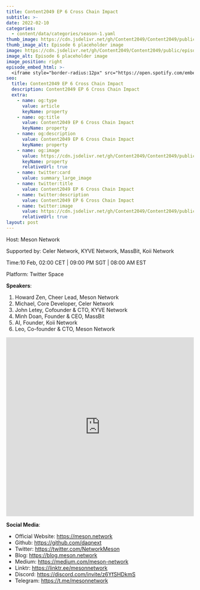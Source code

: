 ```yaml
---
title: Content2049 EP 6 Cross Chain Impact
subtitle: >-
date: 2022-02-10
categories:
  - content/data/categories/season-1.yaml
thumb_image: https://cdn.jsdelivr.net/gh/Content2049/Content2049/public/episodes/Content2049-EP-6-Cross-Chain-Impact.jpeg
thumb_image_alt: Episode 6 placeholder image
image: https://cdn.jsdelivr.net/gh/Content2049/Content2049/public/episodes/Content2049-EP-6-Cross-Chain-Impact.jpeg
image_alt: Episode 6 placeholder image
image_position: right
episode_embed_html: >-
  <iframe style="border-radius:12px" src="https://open.spotify.com/embed/episode/36BvXhQiYkoW0EoiNIZmZ9?utm_source=generator" width="100%" height="152" frameBorder="0" allowfullscreen="" allow="autoplay; clipboard-write; encrypted-media; fullscreen; picture-in-picture"></iframe>
seo:
  title: Content2049 EP 6 Cross Chain Impact
  description: Content2049 EP 6 Cross Chain Impact
  extra:
    - name: og:type
      value: article
      keyName: property
    - name: og:title
      value: Content2049 EP 6 Cross Chain Impact
      keyName: property
    - name: og:description
      value: Content2049 EP 6 Cross Chain Impact
      keyName: property
    - name: og:image
      value: https://cdn.jsdelivr.net/gh/Content2049/Content2049/public/episodes/Content2049-EP-6-Cross-Chain-Impact.jpeg
      keyName: property
      relativeUrl: true
    - name: twitter:card
      value: summary_large_image
    - name: twitter:title
      value: Content2049 EP 6 Cross Chain Impact
    - name: twitter:description
      value: Content2049 EP 6 Cross Chain Impact
    - name: twitter:image
      value: https://cdn.jsdelivr.net/gh/Content2049/Content2049/public/episodes/Content2049-EP-6-Cross-Chain-Impact.jpeg
      relativeUrl: true
layout: post
---
```


Host:  Meson Network

Supported by: Celer Network, KYVE Network, MassBit, Koii Network

Time:10 Feb, 02:00 CET | 09:00 PM SGT | 08:00 AM EST

Platform: Twitter Space

**Speakers**:

1. Howard Zen, Cheer Lead, Meson Network
2. Michael, Core Developer, Celer Network
3. John Letey, Cofounder & CTO, KYVE Network
4. Minh Doan, Founder & CEO, MassBit
5. AI, Founder, Koii Network  
6. Leo, Co-founder & CTO, Meson Network

<iframe width="100%" height="480" src="https://www.youtube.com/embed/wObnl437kds" title="YouTube video player" frameborder="0" allow="accelerometer; autoplay; clipboard-write; encrypted-media; gyroscope; picture-in-picture" allowfullscreen></iframe>

**Social Media**:

- Official Website: https://meson.network
- Github: https://github.com/daqnext
- Twitter: https://twitter.com/NetworkMeson
- Blog: https://blog.meson.network
- Medium: https://medium.com/meson-network
- Linktr: https://linktr.ee/mesonnetwork
- Discord: https://discord.com/invite/z6YfSHDkmS
- Telegram: https://t.me/mesonnetwork